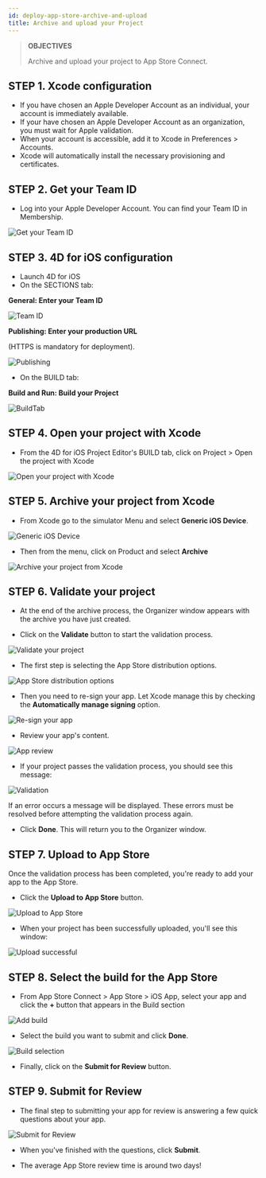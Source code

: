 ```yaml
---
id: deploy-app-store-archive-and-upload
title: Archive and upload your Project
---
```


> **OBJECTIVES**
>
> Archive and upload your project to App Store Connect.

## STEP 1. Xcode configuration
* If you have chosen an Apple Developer Account as an individual, your account is immediately available. 
* If your have chosen an Apple Developer Account as an organization, you must wait for Apple validation.
* When your account is accessible, add it to Xcode in Preferences > Accounts.
* Xcode will automatically install the necessary provisioning and certificates. 

## STEP 2. Get your Team ID

* Log into your Apple Developer Account. You can find your Team ID in Membership.

![Get your Team ID](../../assets/en/Team-ID-4D-for-iOS.png)

## STEP 3. 4D for iOS configuration

* Launch 4D for iOS
* On the SECTIONS tab:

**General: Enter your Team ID**

![Team ID](../../assets/en/Team-ID.png)

**Publishing: Enter your production URL** 

(HTTPS is mandatory for deployment).

![Publishing](../../assets/en/Publishing.png)
 
* On the BUILD tab:

**Build and Run: Build your Project**

![BuildTab](../../assets/en/BuildTab.png)

## STEP 4. Open your project with Xcode 

* From the 4D for iOS Project Editor's BUILD tab, click on Project > Open the project with Xcode

![Open your project with Xcode](../../assets/en/Open-your-project-Xcode-4D-for-iOS.png)

## STEP 5. Archive your project from Xcode

* From Xcode go to the simulator Menu and select **Generic iOS Device**.

![Generic iOS Device](../../assets/en/Deployment-Generic-iOS-Device.png)

* Then from the menu, click on Product and select **Archive**

![Archive your project from Xcode](../../assets/en/Archive-your-Project.png)

## STEP 6. Validate your project

* At the end of the archive process, the Organizer window appears with the archive you have just created.

* Click on the **Validate** button to start the validation process.

![Validate your project](../../assets/en/Organizer-Project-Validation.png)

* The first step is selecting the App Store distribution options.

![App Store distribution options](../../assets/en/App-Store-Distribution-options.png)

* Then you need to re-sign your app. Let Xcode manage this by  checking the **Automatically manage signing** option.

![Re-sign your app](../../assets/en/Re-sign-your-App.png)

* Review your app's content.

![App review](../../assets/en/Review-App.png)

* If your project passes the validation process, you should see this message:

![Validation](../../assets/en/Archive-validation-complete.png)

If an error occurs a message will be displayed. These errors must be resolved before attempting the validation process again.

* Click **Done**. This will return you to the Organizer window.

## STEP 7. Upload to App Store

Once the validation process has been completed, you're ready to add your app to the App Store.   

* Click the **Upload to App Store** button.

![Upload to App Store](../../assets/en/Upload-to-AppStore.png)

* When your project has been successfully uploaded, you'll see this window:

![Upload successful](../../assets/en/upload-Successful.png)

## STEP 8. Select the build for the App Store 

* From App Store Connect > App Store > iOS App, select your app and click the **+** button that appears in the Build section

![Add build](../../assets/en/Add-build-app-store-connect.png)

* Select the build you want to submit and click **Done**.

![Build selection](../../assets/en/Select-build-app-store-connect.png)

* Finally, click on the **Submit for Review** button.

## STEP 9. Submit for Review

* The final step to submitting your app for review is answering a few quick questions about your app. 

![Submit for Review](../../assets/en/Export-Compliance-Content-Rights-Advertising-Identifer.png)

* When you've finished with the questions, click **Submit**.

* The average App Store review time is around two days!
